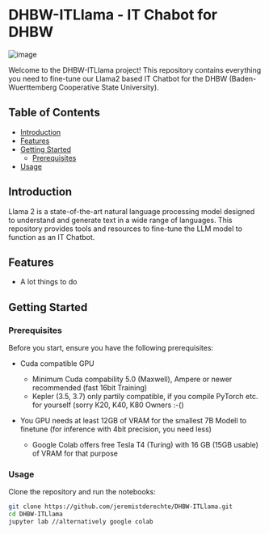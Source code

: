 # DHBW-ITLlama - IT Chabot for DHBW
![image](https://github.com/jeremistderechte/DHBW-ITLlama/assets/116145963/d26553f6-f1a2-4492-96cf-f94b466bef48)



Welcome to the DHBW-ITLlama project! This repository contains everything you need to fine-tune our Llama2 based IT Chatbot for the DHBW (Baden-Wuerttemberg Cooperative State University).

## Table of Contents

- [Introduction](#introduction)
- [Features](#features)
- [Getting Started](#getting-started)
  - [Prerequisites](#prerequisites)
- [Usage](#usage)



## Introduction

Llama 2 is a state-of-the-art natural language processing model designed to understand and generate text in a wide range of languages. This repository provides tools and resources to fine-tune the LLM model to function as an IT Chatbot.

## Features

- A lot things to do

## Getting Started

### Prerequisites

Before you start, ensure you have the following prerequisites:

- Cuda compatible GPU
  - Minimum Cuda compability 5.0 (Maxwell), Ampere or newer recommended (fast 16bit Training)
  - Kepler (3.5, 3.7) only partily compatible, if you compile PyTorch etc. for yourself (sorry K20, K40, K80 Owners :-()

- You GPU needs at least 12GB of VRAM for the smallest 7B Modell to finetune (for inference with 4bit precision, you need less)
  - Google Colab offers free Tesla T4 (Turing) with 16 GB (15GB usable) of VRAM for that purpose


### Usage

Clone the repository and run the notebooks:

```bash
git clone https://github.com/jeremistderechte/DHBW-ITLlama.git
cd DHBW-ITLlama
jupyter lab //alternatively google colab
